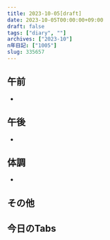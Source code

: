 ```yaml
---
title: 2023-10-05[draft]
date: 2023-10-05T00:00:00+09:00
draft: false
tags: ["diary", ""]
archives: ["2023-10"]
n年日記: ["1005"]
slug: 335657
---
```

## 午前
- 
## 午後
- 
## 体調
- 
## その他
## 今日のTabs